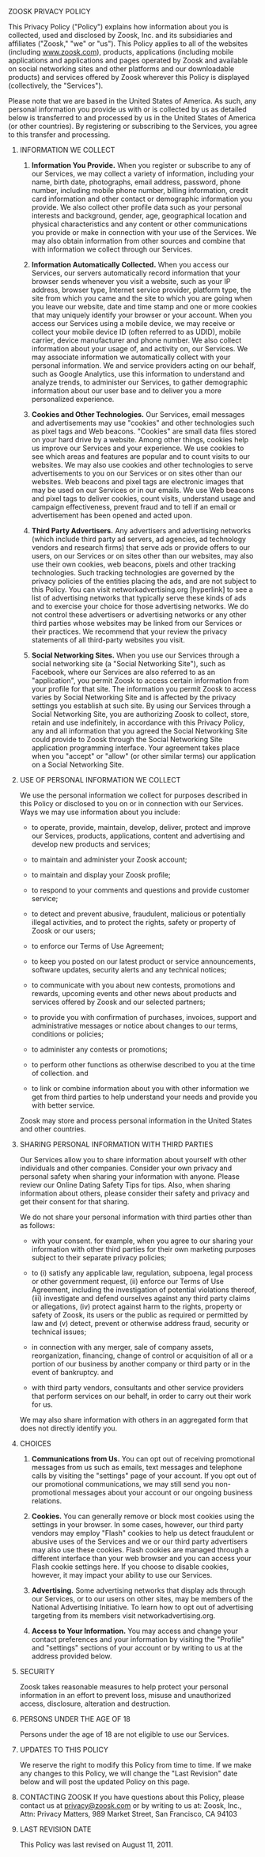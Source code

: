ZOOSK PRIVACY POLICY

This Privacy Policy ("Policy") explains how information about you is collected, used and disclosed by Zoosk, Inc. and its subsidiaries and affiliates ("Zoosk," "we" or "us"). This Policy applies to all of the websites (including www.zoosk.com), products, applications (including mobile applications and applications and pages operated by Zoosk and available on social networking sites and other platforms and our downloadable products) and services offered by Zoosk wherever this Policy is displayed (collectively, the "Services").

Please note that we are based in the United States of America. As such, any personal information you provide us with or is collected by us as detailed below is transferred to and processed by us in the United States of America (or other countries). By registering or subscribing to the Services, you agree to this transfer and processing.

1.  INFORMATION WE COLLECT
    1.  **Information You Provide.** When you register or subscribe to any of our Services, we may collect a variety of information, including your name, birth date, photographs, email address, password, phone number, including mobile phone number, billing information, credit card information and other contact or demographic information you provide. We also collect other profile data such as your personal interests and background, gender, age, geographical location and physical characteristics and any content or other communications you provide or make in connection with your use of the Services. We may also obtain information from other sources and combine that with information we collect through our Services.
        
    2.  **Information Automatically Collected.** When you access our Services, our servers automatically record information that your browser sends whenever you visit a website, such as your IP address, browser type, Internet service provider, platform type, the site from which you came and the site to which you are going when you leave our website, date and time stamp and one or more cookies that may uniquely identify your browser or your account. When you access our Services using a mobile device, we may receive or collect your mobile device ID (often referred to as UDID), mobile carrier, device manufacturer and phone number. We also collect information about your usage of, and activity on, our Services. We may associate information we automatically collect with your personal information. We and service providers acting on our behalf, such as Google Analytics, use this information to understand and analyze trends, to administer our Services, to gather demographic information about our user base and to deliver you a more personalized experience.
        
    3.  **Cookies and Other Technologies.** Our Services, email messages and advertisements may use "cookies" and other technologies such as pixel tags and Web beacons. "Cookies" are small data files stored on your hard drive by a website. Among other things, cookies help us improve our Services and your experience. We use cookies to see which areas and features are popular and to count visits to our websites. We may also use cookies and other technologies to serve advertisements to you on our Services or on sites other than our websites. Web beacons and pixel tags are electronic images that may be used on our Services or in our emails. We use Web beacons and pixel tags to deliver cookies, count visits, understand usage and campaign effectiveness, prevent fraud and to tell if an email or advertisement has been opened and acted upon.
        
    4.  **Third Party Advertisers.** Any advertisers and advertising networks (which include third party ad servers, ad agencies, ad technology vendors and research firms) that serve ads or provide offers to our users, on our Services or on sites other than our websites, may also use their own cookies, web beacons, pixels and other tracking technologies. Such tracking technologies are governed by the privacy policies of the entities placing the ads, and are not subject to this Policy. You can visit networkadvertising.org \[hyperlink\] to see a list of advertising networks that typically serve these kinds of ads and to exercise your choice for those advertising networks. We do not control these advertisers or advertising networks or any other third parties whose websites may be linked from our Services or their practices. We recommend that your review the privacy statements of all third-party websites you visit.
        
    5.  **Social Networking Sites.** When you use our Services through a social networking site (a "Social Networking Site"), such as Facebook, where our Services are also referred to as an "application", you permit Zoosk to access certain information from your profile for that site. The information you permit Zoosk to access varies by Social Networking Site and is affected by the privacy settings you establish at such site. By using our Services through a Social Networking Site, you are authorizing Zoosk to collect, store, retain and use indefinitely, in accordance with this Privacy Policy, any and all information that you agreed the Social Networking Site could provide to Zoosk through the Social Networking Site application programming interface. Your agreement takes place when you "accept" or "allow" (or other similar terms) our application on a Social Networking Site.
        
2.  USE OF PERSONAL INFORMATION WE COLLECT
    
    We use the personal information we collect for purposes described in this Policy or disclosed to you on or in connection with our Services. Ways we may use information about you include:
    
    *   to operate, provide, maintain, develop, deliver, protect and improve our Services, products, applications, content and advertising and develop new products and services;
        
    *   to maintain and administer your Zoosk account;
        
    *   to maintain and display your Zoosk profile;
        
    *   to respond to your comments and questions and provide customer service;
        
    *   to detect and prevent abusive, fraudulent, malicious or potentially illegal activities, and to protect the rights, safety or property of Zoosk or our users;
        
    *   to enforce our Terms of Use Agreement;
        
    *   to keep you posted on our latest product or service announcements, software updates, security alerts and any technical notices;
        
    *   to communicate with you about new contests, promotions and rewards, upcoming events and other news about products and services offered by Zoosk and our selected partners;
        
    *   to provide you with confirmation of purchases, invoices, support and administrative messages or notice about changes to our terms, conditions or policies;
        
    *   to administer any contests or promotions;
        
    *   to perform other functions as otherwise described to you at the time of collection. and
        
    *   to link or combine information about you with other information we get from third parties to help understand your needs and provide you with better service.
        
    
    Zoosk may store and process personal information in the United States and other countries.
    
3.  SHARING PERSONAL INFORMATION WITH THIRD PARTIES
    
    Our Services allow you to share information about yourself with other individuals and other companies. Consider your own privacy and personal safety when sharing your information with anyone. Please review our Online Dating Safety Tips for tips. Also, when sharing information about others, please consider their safety and privacy and get their consent for that sharing.
    
    We do not share your personal information with third parties other than as follows:
    
    *   with your consent. for example, when you agree to our sharing your information with other third parties for their own marketing purposes subject to their separate privacy policies;
        
    *   to (i) satisfy any applicable law, regulation, subpoena, legal process or other government request, (ii) enforce our Terms of Use Agreement, including the investigation of potential violations thereof, (iii) investigate and defend ourselves against any third party claims or allegations, (iv) protect against harm to the rights, property or safety of Zoosk, its users or the public as required or permitted by law and (v) detect, prevent or otherwise address fraud, security or technical issues;
        
    *   in connection with any merger, sale of company assets, reorganization, financing, change of control or acquisition of all or a portion of our business by another company or third party or in the event of bankruptcy. and
        
    *   with third party vendors, consultants and other service providers that perform services on our behalf, in order to carry out their work for us.
        
    
    We may also share information with others in an aggregated form that does not directly identify you.
    
4.  CHOICES
    1.  **Communications from Us.** You can opt out of receiving promotional messages from us such as emails, text messages and telephone calls by visiting the "settings" page of your account. If you opt out of our promotional communications, we may still send you non-promotional messages about your account or our ongoing business relations.
        
    2.  **Cookies.** You can generally remove or block most cookies using the settings in your browser. In some cases, however, our third party vendors may employ "Flash" cookies to help us detect fraudulent or abusive uses of the Services and we or our third party advertisers may also use these cookies. Flash cookies are managed through a different interface than your web browser and you can access your Flash cookie settings here. If you choose to disable cookies, however, it may impact your ability to use our Services.
        
    3.  **Advertising.** Some advertising networks that display ads through our Services, or to our users on other sites, may be members of the National Advertising Initiative. To learn how to opt out of advertising targeting from its members visit networkadvertising.org.
        
    4.  **Access to Your Information.** You may access and change your contact preferences and your information by visiting the "Profile" and "settings" sections of your account or by writing to us at the address provided below.
        
5.  SECURITY
    
    Zoosk takes reasonable measures to help protect your personal information in an effort to prevent loss, misuse and unauthorized access, disclosure, alteration and destruction.
    
6.  PERSONS UNDER THE AGE OF 18
    
    Persons under the age of 18 are not eligible to use our Services.
    
7.  UPDATES TO THIS POLICY
    
    We reserve the right to modify this Policy from time to time. If we make any changes to this Policy, we will change the "Last Revision" date below and will post the updated Policy on this page.
    
8.  CONTACTING ZOOSK If you have questions about this Policy, please contact us at privacy@zoosk.com or by writing to us at: Zoosk, Inc., Attn: Privacy Matters, 989 Market Street, San Francisco, CA 94103
9.  LAST REVISION DATE
    
    This Policy was last revised on August 11, 2011.